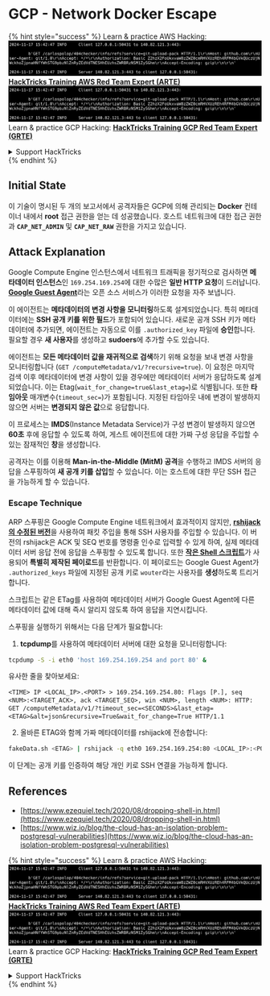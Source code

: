 # GCP - Network Docker Escape

{% hint style="success" %}
Learn & practice AWS Hacking:<img src="../../../.gitbook/assets/image (1).png" alt="" data-size="line">[**HackTricks Training AWS Red Team Expert (ARTE)**](https://training.hacktricks.xyz/courses/arte)<img src="../../../.gitbook/assets/image (1).png" alt="" data-size="line">\
Learn & practice GCP Hacking: <img src="../../../.gitbook/assets/image (2).png" alt="" data-size="line">[**HackTricks Training GCP Red Team Expert (GRTE)**<img src="../../../.gitbook/assets/image (2).png" alt="" data-size="line">](https://training.hacktricks.xyz/courses/grte)

<details>

<summary>Support HackTricks</summary>

* Check the [**subscription plans**](https://github.com/sponsors/carlospolop)!
* **Join the** 💬 [**Discord group**](https://discord.gg/hRep4RUj7f) or the [**telegram group**](https://t.me/peass) or **follow** us on **Twitter** 🐦 [**@hacktricks\_live**](https://twitter.com/hacktricks\_live)**.**
* **Share hacking tricks by submitting PRs to the** [**HackTricks**](https://github.com/carlospolop/hacktricks) and [**HackTricks Cloud**](https://github.com/carlospolop/hacktricks-cloud) github repos.

</details>
{% endhint %}

## Initial State

이 기술이 명시된 두 개의 보고서에서 공격자들은 GCP에 의해 관리되는 **Docker** 컨테이너 내에서 **root** 접근 권한을 얻는 데 성공했습니다. 호스트 네트워크에 대한 접근 권한과 **`CAP_NET_ADMIN`** 및 **`CAP_NET_RAW`** 권한을 가지고 있습니다.

## Attack Explanation

Google Compute Engine 인스턴스에서 네트워크 트래픽을 정기적으로 검사하면 **메타데이터 인스턴스**인 `169.254.169.254`에 대한 수많은 **일반 HTTP 요청**이 드러납니다. [**Google Guest Agent**](https://github.com/GoogleCloudPlatform/guest-agent)라는 오픈 소스 서비스가 이러한 요청을 자주 보냅니다.

이 에이전트는 **메타데이터의 변경 사항을 모니터링**하도록 설계되었습니다. 특히 메타데이터에는 **SSH 공개 키를 위한 필드**가 포함되어 있습니다. 새로운 공개 SSH 키가 메타데이터에 추가되면, 에이전트는 자동으로 이를 `.authorized_key` 파일에 **승인**합니다. 필요할 경우 **새 사용자**를 생성하고 **sudoers**에 추가할 수도 있습니다.

에이전트는 **모든 메타데이터 값을 재귀적으로 검색**하기 위해 요청을 보내 변경 사항을 모니터링합니다 (`GET /computeMetadata/v1/?recursive=true`). 이 요청은 마지막 검색 이후 메타데이터에 변경 사항이 있을 경우에만 메타데이터 서버가 응답하도록 설계되었습니다. 이는 Etag(`wait_for_change=true&last_etag=`)로 식별됩니다. 또한 **타임아웃** 매개변수(`timeout_sec=`)가 포함됩니다. 지정된 타임아웃 내에 변경이 발생하지 않으면 서버는 **변경되지 않은 값**으로 응답합니다.

이 프로세스는 **IMDS**(Instance Metadata Service)가 구성 변경이 발생하지 않으면 **60초** 후에 응답할 수 있도록 하여, 게스트 에이전트에 대한 가짜 구성 응답을 주입할 수 있는 잠재적인 **창**을 생성합니다.

공격자는 이를 이용해 **Man-in-the-Middle (MitM) 공격**을 수행하고 IMDS 서버의 응답을 스푸핑하여 **새 공개 키를 삽입**할 수 있습니다. 이는 호스트에 대한 무단 SSH 접근을 가능하게 할 수 있습니다.

### Escape Technique

ARP 스푸핑은 Google Compute Engine 네트워크에서 효과적이지 않지만, [**rshijack의 수정된 버전**](https://github.com/ezequielpereira/rshijack)을 사용하여 패킷 주입을 통해 SSH 사용자를 주입할 수 있습니다. 이 버전의 rshijack은 ACK 및 SEQ 번호를 명령줄 인수로 입력할 수 있게 하여, 실제 메타데이터 서버 응답 전에 응답을 스푸핑할 수 있도록 합니다. 또한 [**작은 Shell 스크립트**](https://gist.github.com/ezequielpereira/914c2aae463409e785071213b059f96c#file-fakedata-sh)가 사용되어 **특별히 제작된 페이로드**를 반환합니다. 이 페이로드는 Google Guest Agent가 `.authorized_keys` 파일에 지정된 공개 키로 `wouter`라는 사용자를 **생성**하도록 트리거합니다.

스크립트는 같은 ETag를 사용하여 메타데이터 서버가 Google Guest Agent에 다른 메타데이터 값에 대해 즉시 알리지 않도록 하여 응답을 지연시킵니다.

스푸핑을 실행하기 위해서는 다음 단계가 필요합니다:

1. **tcpdump**를 사용하여 메타데이터 서버에 대한 요청을 모니터링합니다:
```bash
tcpdump -S -i eth0 'host 169.254.169.254 and port 80' &
```
유사한 줄을 찾아보세요:
```
<TIME> IP <LOCAL_IP>.<PORT> > 169.254.169.254.80: Flags [P.], seq <NUM>:<TARGET_ACK>, ack <TARGET_SEQ>, win <NUM>, length <NUM>: HTTP: GET /computeMetadata/v1/?timeout_sec=<SECONDS>&last_etag=<ETAG>&alt=json&recursive=True&wait_for_change=True HTTP/1.1
```
2. 올바른 ETAG와 함께 가짜 메타데이터를 rshijack에 전송합니다:
```bash
fakeData.sh <ETAG> | rshijack -q eth0 169.254.169.254:80 <LOCAL_IP>:<PORT> <TARGET_SEQ> <TARGET_ACK>; ssh -i id_rsa -o StrictHostKeyChecking=no wouter@localhost
```
이 단계는 공개 키를 인증하여 해당 개인 키로 SSH 연결을 가능하게 합니다.

## References

* [https://www.ezequiel.tech/2020/08/dropping-shell-in.html](https://www.ezequiel.tech/2020/08/dropping-shell-in.html)
* [https://www.wiz.io/blog/the-cloud-has-an-isolation-problem-postgresql-vulnerabilities](https://www.wiz.io/blog/the-cloud-has-an-isolation-problem-postgresql-vulnerabilities)

{% hint style="success" %}
Learn & practice AWS Hacking:<img src="../../../.gitbook/assets/image (1).png" alt="" data-size="line">[**HackTricks Training AWS Red Team Expert (ARTE)**](https://training.hacktricks.xyz/courses/arte)<img src="../../../.gitbook/assets/image (1).png" alt="" data-size="line">\
Learn & practice GCP Hacking: <img src="../../../.gitbook/assets/image (2).png" alt="" data-size="line">[**HackTricks Training GCP Red Team Expert (GRTE)**<img src="../../../.gitbook/assets/image (2).png" alt="" data-size="line">](https://training.hacktricks.xyz/courses/grte)

<details>

<summary>Support HackTricks</summary>

* Check the [**subscription plans**](https://github.com/sponsors/carlospolop)!
* **Join the** 💬 [**Discord group**](https://discord.gg/hRep4RUj7f) or the [**telegram group**](https://t.me/peass) or **follow** us on **Twitter** 🐦 [**@hacktricks\_live**](https://twitter.com/hacktricks\_live)**.**
* **Share hacking tricks by submitting PRs to the** [**HackTricks**](https://github.com/carlospolop/hacktricks) and [**HackTricks Cloud**](https://github.com/carlospolop/hacktricks-cloud) github repos.

</details>
{% endhint %}
